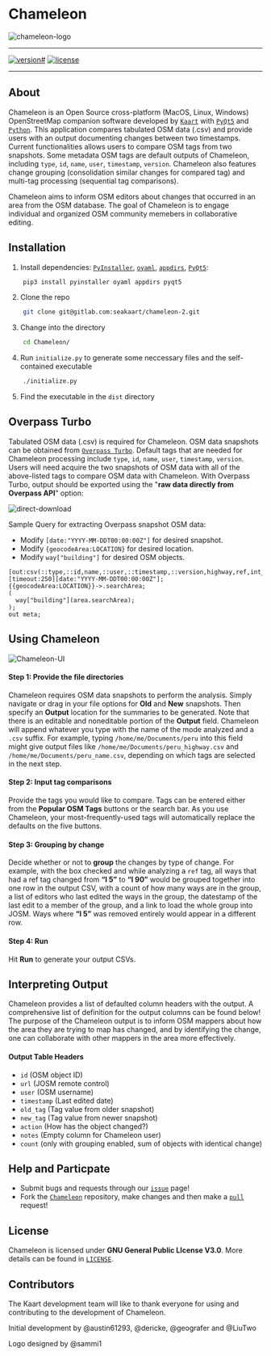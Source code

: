 # Chameleon
![chameleon-logo](./resources/chameleon.png)

- - -

<!-- [![pipeline status](https://gitlab.com/seakaart/chameleon-2/badges/master/pipeline.svg)](https://gitlab.com/seakaart/chameleon-2/commits/master) -->
[![version#](https://img.shields.io/badge/version-2.4-lightgrey.svg)](https://gitlab.com/seakaart/chameleon-2/-/tags)
[![license](https://img.shields.io/badge/license-GPL3-blue.svg)](https://gitlab.com/seakaart/chameleon-2/blob/master/LICENSE)

- - -

## About

Chameleon is an Open Source cross-platform (MacOS, Linux, Windows) OpenStreetMap companion software developed by [`Kaart`](http://kaartgroup.com/) with [`PyQt5`](https://www.riverbankcomputing.com/software/pyqt/intro) and [`Python`](https://www.python.org/). This application compares tabulated OSM data (.csv) and provide users with an output documenting changes between two timestamps. Current functionalities allows users to compare OSM tags from two snapshots. Some metadata OSM tags are default outputs of Chameleon, including `type`, `id`, `name`, `user`, `timestamp`, `version`. Chameleon also features change grouping (consolidation similar changes for compared tag) and multi-tag processing (sequential tag comparisons).

Chameleon aims to inform OSM editors about changes that occurred in an area from the OSM database. The goal of Chameleon is to engage individual and organized OSM community memebers in collaborative editing.

## Installation

1. Install dependencies: [`PyInstaller`](https://github.com/pyinstaller/pyinstaller), [`oyaml`](https://pypi.org/project/oyaml/), [`appdirs`](https://pypi.org/project/appdirs/), [`PyQt5`](https://pypi.org/project/pyqt5/):

```bash
	pip3 install pyinstaller oyaml appdirs pyqt5
```
2. Clone the repo

```bash
	git clone git@gitlab.com:seakaart/chameleon-2.git
```
3. Change into the directory

```bash
	cd Chameleon/
```

4. Run `initialize.py` to generate some neccessary files and the self-contained executable

```bash
	./initialize.py
```
5.  Find the executable in the `dist` directory

## Overpass Turbo

Tabulated OSM data (.csv) is required for Chameleon. OSM data snapshots can be obtained from [`Overpass Turbo`](https://overpass-turbo.eu/). Default tags that are needed for Chameleon processing include `type`, `id`, `name`, `user`, `timestamp`, `version`. Users will need acquire the two snapshots of OSM data with all of the above-listed tags to compare OSM data with Chameleon. With Overpass Turbo, output should be exported using the "**raw data directly from Overpass API**" option:

![direct-download](./resources/direct-download.png)

 Sample Query for extracting Overpass snapshot OSM data:
 - Modify `[date:"YYYY-MM-DDT00:00:00Z"]` for desired snapshot.
 - Modify `{geocodeArea:LOCATION}` for desired location.
 - Modify `way["building"]` for desired OSM objects.

```
[out:csv(::type,::id,name,::user,::timestamp,::version,highway,ref,int_ref)][timeout:250][date:"YYYY-MM-DDT00:00:00Z"];
{{geocodeArea:LOCATION}}->.searchArea;
(
  way["building"](area.searchArea);
);
out meta;
```

## Using Chameleon

![Chameleon-UI](./resources/chameleon-ui.png)

#### Step 1: Provide the file directories
Chameleon requires OSM data snapshots to perform the analysis. Simply navigate or drag in your file options for **Old** and **New** snapshots. Then specify an **Output** location for the summaries to be generated. Note that there is an editable and noneditable portion of the **Output** field. Chameleon will append whatever you type with the name of the mode analyzed and a `.csv` suffix. For example, typing `/home/me/Documents/peru` into this field might give output files like `/home/me/Documents/peru_highway.csv` and `/home/me/Documents/peru_name.csv`, depending on which tags are selected in the next step.

#### Step 2: Input tag comparisons
Provide the tags you would like to compare. Tags can be entered either from the **Popular OSM Tags** buttons or the search bar. As you use Chameleon, your most-frequently-used tags will automatically replace the defaults on the five buttons.

#### Step 3: Grouping by change
Decide whether or not to **group** the changes by type of change. For example, with the box checked and while analyzing a `ref` tag, all ways that had a ref tag changed from **“I 5”** to **“I 90”** would be grouped together into one row in the output CSV, with a count of how many ways are in the group, a list of editors who last edited the ways in the group, the datestamp of the last edit to a member of the group, and a link to load the whole group into JOSM. Ways where **“I 5”** was removed entirely would appear in a different row.

#### Step 4: Run

Hit **Run** to generate your output CSVs.

## Interpreting Output
Chameleon provides a list of defaulted column headers with the output. A comprehensive list of definition for the output columns can be found below! The purpose of the Chameleon output is to inform OSM mappers about how the area they are trying to map has changed, and by identifying the change, one can collaborate with other mappers in the area more effectively.

#### Output Table Headers
- `id` (OSM object ID)
- `url` (JOSM remote control)
- `user` (OSM username)
- `timestamp` (Last edited date)
- `old_tag` (Tag value from older snapshot)
- `new_tag` (Tag value from newer snapshot)
- `action` (How has the object changed?)
- `notes` (Empty column for Chameleon user)
- `count` (only with grouping enabled, sum of objects with identical change)

## Help and Particpate
- Submit bugs and requests through our [`issue`](https://github.com/KaartGroup/Chameleon/issues) page!
- Fork the [`Chameleon`](https://github.com/KaartGroup/Chameleon) repository, make changes and then make a [`pull`](https://github.com/KaartGroup/Chameleon/pulls) request!

## License
Chameleon is licensed under **GNU General Public LIcense V3.0**. More details can be found in [`LICENSE`](https://github.com/KaartGroup/Chameleon/blob/master/LICENSE).

## Contributors
The Kaart development team will like to thank everyone for using and contributing to the development of Chameleon.

Initial development by @austin61293, @dericke, @geografer and @LiuTwo

Logo designed by @sammi1